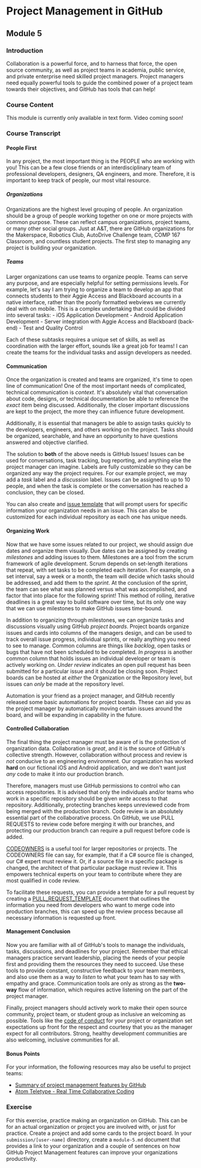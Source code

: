 # Project Management in GitHub

## Module 5

### Introduction

Collaboration is a powerful force, and to harness that force, the open source community, as well as project teams in academia, public service, and private enterprise need skilled project managers. Project managers need equally powerful tools to guide the combined power of a project team towards their objectives, and GitHub has tools that can help!

### Course Content

This module is currently only available in text form. Video coming soon!

### Course Transcript

#### People First

In any project, the most important thing is the PEOPLE who are working with you! This can be a few close friends or an interdisciplinary team of professional developers, designers, QA engineers, and more. Therefore, it is important to keep track of people, our most vital resource.

##### Organizations

Organizations are the highest level grouping of people. An organization should be a group of people working together on one or more projects with common purpose. These can reflect campus organizations, project teams, or many other social groups. Just at A&T, there are GitHub organizations for the Makerspace, Robotics Club, AutoDrive Challenge team, COMP 167 Classroom, and countless student projects. The first step to managing any project is building your organization.

##### Teams

Larger organizations can use teams to organize people. Teams can serve any purpose, and are especially helpful for setting permissions levels. For example, let's say I am trying to organize a team to develop an app that connects students to their Aggie Access and Blackboard accounts in a native interface, rather than the poorly formatted webviews we currently deal with on mobile. This is a complex undertaking that could be divided into several tasks:
    - iOS Application Development
    - Android Application Development
    - Server integration with Aggie Access and Blackboard (back-end)
    - Test and Quality Control

Each of these subtasks requires a unique set of skills, as well as coordination with the larger effort, sounds like a great job for teams! I can create the teams for the individual tasks and assign developers as needed.

#### Communication

Once the organization is created and teams are organized, it's time to open line of communication! One of the most important needs of complicated, technical communication is _context_. It's absolutely vital that conversation about code, designs, or technical documentation be able to reference the _exact_ item being discussed. Additionally, the closer important discussions are kept to the project, the more they can influence future development.

Additionally, it is essential that managers be able to assign tasks quickly to the developers, engineers, and others working on the project. Tasks should be organized, searchable, and have an opportunity to have questions answered and objective clarified.

The solution to **both** of the above needs is GitHub Issues! Issues can be used for conversations, task tracking, bug reporting, and anything else the project manager can imagine. Labels are fully customizable so they can be organized any way the project requires. For our example project, we may add a _task_ label and a _discussion_ label. Issues can be assigned to up to 10 people, and when the task is complete or the conversation has reached a conclusion, they can be closed.

You can also create and [issue template](https://help.github.com/articles/creating-an-issue-template-for-your-repository/) that will prompt users for specific information your organization needs in an issue. This can also be customized for each individual repository as each one has unique needs.

#### Organizing Work

Now that we have some issues related to our project, we should assign due dates and organize them visually. Due dates can be assigned by creating _milestones_ and adding issues to them. Milestones are a tool from the scrum framework of agile development. Scrum depends on set-length iterations that repeat, with set tasks to be completed each iteration. For example, on a set interval, say a week or a month, the team will decide which tasks should be addressed, and add them to the _sprint_. At the conclusion of the sprint, the team can see what was planned versus what was accomplished, and factor that into place for the following sprint! This method of rolling, iterative deadlines is a great way to build software over time, but its only one way that we can use milestones to make GitHub issues time-bound.

In addition to organizing through milestones, we can organize tasks and discussions visually using GitHub _project boards_. Project boards organize issues and cards into columns of the managers design, and can be used to track overall issue progress, individual sprints, or really anything you need to see to manage. Common columns are things like _backlog_, open tasks or bugs that have not been scheduled to be completed. _In progress_ is another common column that holds issues an individual developer or team is actively working on. _Under review_ indicates an open pull request has been submitted for a particular issue and it should be closing soon. Project boards can be hosted at _either_ the Organization or the Repository level, but issues can _only_ be made at the repository level.

Automation is your friend as a project manager, and GitHub recently released some basic automations for project boards. These can aid you as the project manager by automatically moving certain issues around the board, and will be expanding in capability in the future.

#### Controlled Collaboration

The final thing the project manager must be aware of is the protection of organization data. Collaboration is _great_, and it is the source of GitHub's collective strength. However, collaboration without process and review is _not_ conducive to an engineering environment. Our organization has worked **hard** on our fictional iOS and Android application, and we don't want just _any_ code to make it into our production branch.

Therefore, managers must use GitHub permissions to control who can access repositories. It is advised that only the individuals and/or teams who work in a specific repository should be given _write_ access to that repository. Additionally, protecting branches keeps unreviewed code from being merged with the production branch. Code review is an absolutely essential part of the collaborative process. On GitHub, we use PULL REQUESTS to review code before merging it with our branches, and protecting our production branch can require a pull request before code is added.

[CODEOWNERS](https://help.github.com/articles/about-codeowners/) is a useful tool for larger repositories or projects. The CODEOWNERS file can say, for example, that if a C# source file is changed, our C# expert must review it. Or, if a source file in a specific package is changed, the architect of that particular package must review it. This empowers technical experts on your team to contribute where they are most qualified in code review.

To facilitate these requests, you can provide a template for a pull request by creating a [PULL_REQUEST_TEMPLATE](https://help.github.com/articles/creating-a-pull-request-template-for-your-repository/) document that outlines the information you need from developers who want to merge code into production branches, this can speed up the review process because all necessary information is requested up front.

#### Management Conclusion

Now you are familiar with all of GitHub's tools to manage the individuals, tasks, discussions, and deadlines for your project. Remember that ethical managers practice servant leadership, placing the needs of your people first and providing them the resources they need to succeed. Use these tools to provide constant, constructive feedback to your team members, and also use them as a way to _listen_ to what your team has to say with empathy and grace. Communication tools are only as strong as the **two-way** flow of information, which requires active listening on the part of the project manager.

Finally, project managers should actively work to make their open source community, project team, or student group as inclusive an welcoming as possible. Tools like the [code of conduct](https://help.github.com/articles/adding-a-code-of-conduct-to-your-project/) for your project or organization set expectations up front for the respect and courtesy that you as the manager expect for all contributors. Strong, healthy development communities are also welcoming, inclusive communities for all.

#### Bonus Points

For your information, the following resources may also be useful to project teams:
- [Summary of project management features by GitHub](https://github.com/features/project-management)
- [Atom Teletype - Real Time Collaborative Coding](https://teletype.atom.io)

### Exercise

For this exercise, practice making an organization on GitHub. This can be for an actual organization or project you are involved with, or just for practice. Create a project and add some cards to the project board. In your `submission/[user-name]` directory, create a `module-5.md` document that provides a link to your organization and a couple of sentences on how GitHub Project Management features can improve your organizations productivity.
